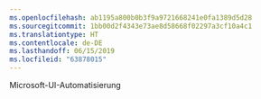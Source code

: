 ```yaml
---
ms.openlocfilehash: ab1195a800b0b3f9a9721668241e0fa1389d5d28
ms.sourcegitcommit: 1bb00d2f4343e73ae8d58668f02297a3cf10a4c1
ms.translationtype: HT
ms.contentlocale: de-DE
ms.lasthandoff: 06/15/2019
ms.locfileid: "63878015"
---
```

Microsoft-UI-Automatisierung